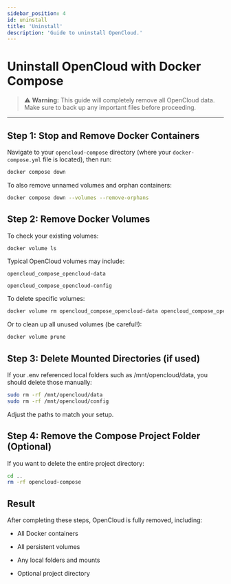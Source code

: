 ```yaml
---
sidebar_position: 4
id: uninstall
title: 'Uninstall'
description: 'Guide to uninstall OpenCloud.'
---
```


# Uninstall OpenCloud with Docker Compose

> ⚠️ **Warning:** This guide will completely remove all OpenCloud data. Make sure to back up any important files before proceeding.

---

## Step 1: Stop and Remove Docker Containers

Navigate to your `opencloud-compose` directory (where your `docker-compose.yml` file is located), then run:

```bash
docker compose down
```

To also remove unnamed volumes and orphan containers:

```bash
docker compose down --volumes --remove-orphans
```

## Step 2: Remove Docker Volumes

To check your existing volumes:

```bash
docker volume ls
```

Typical OpenCloud volumes may include:

`opencloud_compose_opencloud-data`

`opencloud_compose_opencloud-config`

To delete specific volumes:

```bash
docker volume rm opencloud_compose_opencloud-data opencloud_compose_opencloud-config
```

Or to clean up all unused volumes (be careful!):

```bash
docker volume prune
```

## Step 3: Delete Mounted Directories (if used)

If your .env referenced local folders such as /mnt/opencloud/data, you should delete those manually:

```bash
sudo rm -rf /mnt/opencloud/data
sudo rm -rf /mnt/opencloud/config
```

Adjust the paths to match your setup.

## Step 4: Remove the Compose Project Folder (Optional)

If you want to delete the entire project directory:

```bash
cd ..
rm -rf opencloud-compose
```

## Result

After completing these steps, OpenCloud is fully removed, including:

- All Docker containers

- All persistent volumes

- Any local folders and mounts

- Optional project directory
